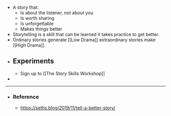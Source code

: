 - A story that:
	- Is about the listener, not about you
	- Is worth sharing
	- Is unforgettable
	- Makes things better
- Storytelling is a skill that can be learned it takes practice to get better.
- Ordinary stories generate [[Low Drama]] extraordinary stories make [[High Drama]].
- ## Experiments
	- Sign up to [[The Story Skills Workshop]]
-
- ---
- ### Reference
	- https://seths.blog/2019/11/tell-a-better-story/